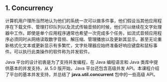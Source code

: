 ## 1. Concurrency
计算机用户理所当然地认为他们的系统一次可以做多件事，他们假设当其他应用程序在下载文件、管理打印队列以及流式传输音频的时候，他们可以继续在文字处理器中工作。即使是单个应用程序通常也希望一次完成多个任务，如流式音频应用程序必须同时从网络读取数字音频、解压缩、管理播放以及更新其显示。甚至无论重新格式化文本或更新显示有多繁忙，文字处理器应始终准备好响应键盘和鼠标事件。可以执行此类操作的软件称为并发软件。

Java 平台的设计初衷是为了支持并发编程，在 Java 编程语言和 Java 类库中提供基本的并发支持，从 5.0 版开始，Java 平台还包含高级并发 API。本课程介绍了平台的基本并发支持，并总结了 **java.util.concurrent** 包中的一些高级 API。
